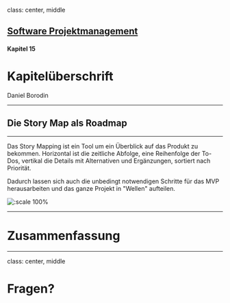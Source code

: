 class: center, middle

## [Software Projektmanagement](index.html)

#### Kapitel 15

# Kapitelüberschrift

Daniel Borodin

---
## Die Story Map als Roadmap
***
Das Story Mapping ist ein Tool um ein Überblick auf das Produkt zu bekommen. Horizontal ist die zeitliche Abfolge, eine Reihenfolge der To-Dos, vertikal die Details mit Alternativen und Ergänzungen, sortiert nach Priorität.

Dadurch lassen sich auch die unbedingt notwendigen Schritte für das MVP herausarbeiten und das ganze Projekt in "Wellen" aufteilen. 

![:scale 100%](media/kapitel15/Storymapping_Grundprinzip.png)

---
# Zusammenfassung

---

class: center, middle

# Fragen?
